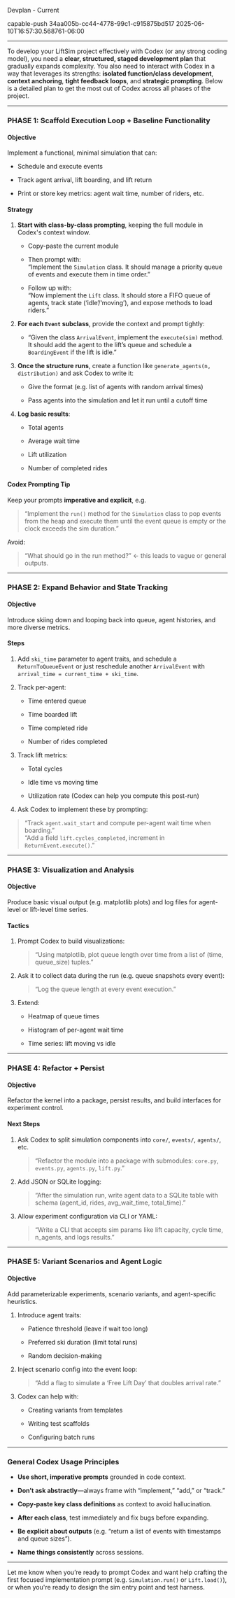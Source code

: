 Devplan - Current

capable-push
34aa005b-cc44-4778-99c1-c915875bd517
2025-06-10T16:57:30.568761-06:00


***

To develop your LiftSim project effectively with Codex (or any strong coding model), you need a **clear, structured, staged development plan** that gradually expands complexity. You also need to interact with Codex in a way that leverages its strengths: **isolated function/class development**, **context anchoring**, **tight feedback loops**, and **strategic prompting**. Below is a detailed plan to get the most out of Codex across all phases of the project.

---

### PHASE 1: Scaffold Execution Loop + Baseline Functionality

#### Objective

Implement a functional, minimal simulation that can:

- Schedule and execute events
    
- Track agent arrival, lift boarding, and lift return
    
- Print or store key metrics: agent wait time, number of riders, etc.
    

#### Strategy

1. **Start with class-by-class prompting**, keeping the full module in Codex's context window.
    
    - Copy-paste the current module
        
    - Then prompt with:  
        “Implement the `Simulation` class. It should manage a priority queue of events and execute them in time order.”
        
    - Follow up with:  
        “Now implement the `Lift` class. It should store a FIFO queue of agents, track state (‘idle’/‘moving’), and expose methods to load riders.”
        
2. **For each `Event` subclass**, provide the context and prompt tightly:
    
    - “Given the class `ArrivalEvent`, implement the `execute(sim)` method. It should add the agent to the lift’s queue and schedule a `BoardingEvent` if the lift is idle.”
        
3. **Once the structure runs**, create a function like `generate_agents(n, distribution)` and ask Codex to write it:
    
    - Give the format (e.g. list of agents with random arrival times)
        
    - Pass agents into the simulation and let it run until a cutoff time
        
4. **Log basic results**:
    
    - Total agents
        
    - Average wait time
        
    - Lift utilization
        
    - Number of completed rides
        

#### Codex Prompting Tip

Keep your prompts **imperative and explicit**, e.g.

> “Implement the `run()` method for the `Simulation` class to pop events from the heap and execute them until the event queue is empty or the clock exceeds the sim duration.”

Avoid:

> “What should go in the run method?” ← this leads to vague or general outputs.

---

### PHASE 2: Expand Behavior and State Tracking

#### Objective

Introduce skiing down and looping back into queue, agent histories, and more diverse metrics.

#### Steps

1. Add `ski_time` parameter to agent traits, and schedule a `ReturnToQueueEvent` or just reschedule another `ArrivalEvent` with `arrival_time = current_time + ski_time`.
    
2. Track per-agent:
    
    - Time entered queue
        
    - Time boarded lift
        
    - Time completed ride
        
    - Number of rides completed
        
3. Track lift metrics:
    
    - Total cycles
        
    - Idle time vs moving time
        
    - Utilization rate (Codex can help you compute this post-run)
        
4. Ask Codex to implement these by prompting:
    

> “Track `agent.wait_start` and compute per-agent wait time when boarding.”  
> “Add a field `lift.cycles_completed`, increment in `ReturnEvent.execute()`.”

---

### PHASE 3: Visualization and Analysis

#### Objective

Produce basic visual output (e.g. matplotlib plots) and log files for agent-level or lift-level time series.

#### Tactics

1. Prompt Codex to build visualizations:
    
    > “Using matplotlib, plot queue length over time from a list of (time, queue_size) tuples.”
    
2. Ask it to collect data during the run (e.g. queue snapshots every event):
    
    > “Log the queue length at every event execution.”
    
3. Extend:
    
    - Heatmap of queue times
        
    - Histogram of per-agent wait time
        
    - Time series: lift moving vs idle
        

---

### PHASE 4: Refactor + Persist

#### Objective

Refactor the kernel into a package, persist results, and build interfaces for experiment control.

#### Next Steps

1. Ask Codex to split simulation components into `core/`, `events/`, `agents/`, etc.
    
    > “Refactor the module into a package with submodules: `core.py`, `events.py`, `agents.py`, `lift.py`.”
    
2. Add JSON or SQLite logging:
    
    > “After the simulation run, write agent data to a SQLite table with schema (agent_id, rides, avg_wait_time, total_time).”
    
3. Allow experiment configuration via CLI or YAML:
    
    > “Write a CLI that accepts sim params like lift capacity, cycle time, n_agents, and logs results.”
    

---

### PHASE 5: Variant Scenarios and Agent Logic

#### Objective

Add parameterizable experiments, scenario variants, and agent-specific heuristics.

1. Introduce agent traits:
    
    - Patience threshold (leave if wait too long)
        
    - Preferred ski duration (limit total runs)
        
    - Random decision-making
        
2. Inject scenario config into the event loop:
    
    > “Add a flag to simulate a ‘Free Lift Day’ that doubles arrival rate.”
    
3. Codex can help with:
    
    - Creating variants from templates
        
    - Writing test scaffolds
        
    - Configuring batch runs
        

---

### General Codex Usage Principles

- **Use short, imperative prompts** grounded in code context.
    
- **Don’t ask abstractly**—always frame with “implement,” “add,” or “track.”
    
- **Copy-paste key class definitions** as context to avoid hallucination.
    
- **After each class**, test immediately and fix bugs before expanding.
    
- **Be explicit about outputs** (e.g. “return a list of events with timestamps and queue sizes”).
    
- **Name things consistently** across sessions.
    

---

Let me know when you’re ready to prompt Codex and want help crafting the first focused implementation prompt (e.g. `Simulation.run()` or `Lift.load()`), or when you're ready to design the sim entry point and test harness.